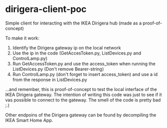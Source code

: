 # dirigera-client-poc
Simple client for interacting with the IKEA Dirigera hub (made as a proof-of-concept)

To make it work:

1. Identify the Dirigera gateway ip on the local network
2. Use the ip in the code (GetAccesToken.py, ListDevices.py and ControlLamp.py)
3. Run GetAccessToken.py and use the access_token when running the ListDevices.py (Don't remove Bearer-string)
4. Run ControlLamp.py (don't forget to insert access_token) and use a id from the response in ListDevices.py

...and remember, this is proof-of-concept to test the local interface of the IKEA Dirigera gateway. The intention of writing this
code was just to see if it vas possible to connect to the gateway. The smell of the code is pretty bad ;.)

Other endpoins of the Dirigera gateway can be found by decompiling the IKEA Smart Home App.




